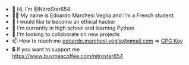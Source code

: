 - 👋 Hi, I’m @NitroStar654
- 🧑‍💻 My name is Edoardo Marchesi Veglia and I'm a French student
- 👀 I would like to become an ethical hacker
- 🌱 I'm currently in high school and learning Python
- 💞️ I'm looking to collaborate on new projects
- 📫 How to reach me edoardo.marchesi.veglia@gmail.com => [GPG Key](https://keys.openpgp.org/vks/v1/by-fingerprint/5541BDAAB88BB1BA23F1D0CC88EFC320049CAE1E)
- 💲 If you want to support me https://www.buymeacoffee.com/nitrostar654
<!---
NitroStar654/NitroStar654 is a ✨ special ✨ repository because its `README.md` (this file) appears on your GitHub profile.
You can click the Preview link to take a look at your changes.
--->
